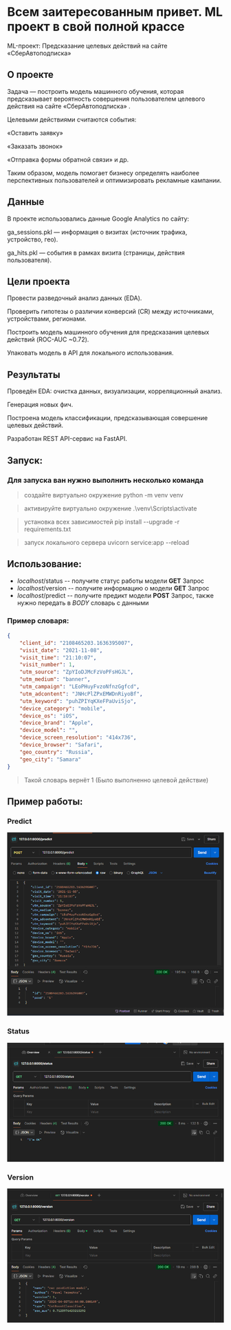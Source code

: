 # Всем заитересованным привет. ML проект в свой полной крассе
ML-проект: Предсказание целевых действий на сайте «СберАвтоподписка»
## О проекте

Задача — построить модель машинного обучения, которая предсказывает вероятность совершения пользователем целевого действия на сайте «СберАвтоподписка»
.

Целевыми действиями считаются события:

«Оставить заявку»

«Заказать звонок»

«Отправка формы обратной связи» и др.

Таким образом, модель помогает бизнесу определять наиболее перспективных пользователей и оптимизировать рекламные кампании.

## Данные

В проекте использовались данные Google Analytics по сайту:

ga_sessions.pkl — информация о визитах (источник трафика, устройство, гео).

ga_hits.pkl — события в рамках визита (страницы, действия пользователя).

## Цели проекта

Провести разведочный анализ данных (EDA).

Проверить гипотезы о различии конверсий (CR) между источниками, устройствами, регионами.

Построить модель машинного обучения для предсказания целевых действий (ROC-AUC ~0.72).

Упаковать модель в API для локального использования.

## Результаты

Проведён EDA: очистка данных, визуализации, корреляционный анализ.

Генерация новых фич.

Построена модель классификации, предсказывающая совершение целевых действий.

Разработан REST API-сервис на FastAPI.

## Запуск:
### Для запуска ван нужно выполнить несколько команда 
> создайте виртуально окружение python -m venv venv

> активируйте виртуально окружение .\venv\Scripts\activate

> установка всех зависимостей pip install --upgrade -r requirements.txt

> запуск локального сервера uvicorn service:app --reload


## Использование:

*  _localhost_/status -- получите статус работы модели __GET__ Запрос
*  _localhost_/version -- получите информацию о модели __GET__ Запрос
*  _localhost_/predict -- получите предикт модели __POST__ Запрос, также нужно передать в _BODY_ словарь с данными

### Пример словаря:
```json
{
    "client_id": "2108465203.1636395007",
    "visit_date": "2021-11-08",
    "visit_time": "21:10:07",
    "visit_number": 1,
    "utm_source": "ZpYIoDJMcFzVoPFsHGJL",
    "utm_medium": "banner",
    "utm_campaign": "LEoPHuyFvzoNfnzGgfcd",
    "utm_adcontent": "JNHcPlZPxEMWDnRiyoBf",
    "utm_keyword": "puhZPIYqKXeFPaUviSjo",
    "device_category": "mobile",
    "device_os": "iOS",
    "device_brand": "Apple",
    "device_model": "",
    "device_screen_resolution": "414x736",
    "device_browser": "Safari",
    "geo_country": "Russia",
    "geo_city": "Samara"
}
```

> Такой словарь вернёт 1 (Было выполненно целевой действие)

## Пример работы:

### Predict

![Компьютер](img/predict.png)

### Status

![Компьютер](img/status.png)

### Version

![Компьютер](img/version.png)